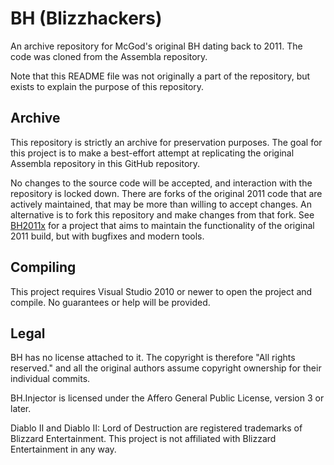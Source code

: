 # BH (Blizzhackers)
An archive repository for McGod's original BH dating back to 2011. The code was cloned from the Assembla repository.

Note that this README file was not originally a part of the repository, but exists to explain the purpose of this repository.

## Archive
This repository is strictly an archive for preservation purposes. The goal for this project is to make a best-effort attempt at replicating the original Assembla repository in this GitHub repository.

No changes to the source code will be accepted, and interaction with the repository is locked down. There are forks of the original 2011 code that are actively maintained, that may be more than willing to accept changes. An alternative is to fork this repository and make changes from that fork. See [BH2011x](https://github.com/SlashDiablo-II/BH2011x) for a project that aims to maintain the functionality of the original 2011 build, but with bugfixes and modern tools.

## Compiling
This project requires Visual Studio 2010 or newer to open the project and compile. No guarantees or help will be provided.

## Legal
BH has no license attached to it. The copyright is therefore "All rights reserved." and all the original authors assume copyright ownership for their individual commits.

BH.Injector is licensed under the Affero General Public License, version 3 or later.

Diablo II and Diablo II: Lord of Destruction are registered trademarks of Blizzard Entertainment. This project is not affiliated with Blizzard Entertainment in any way.
